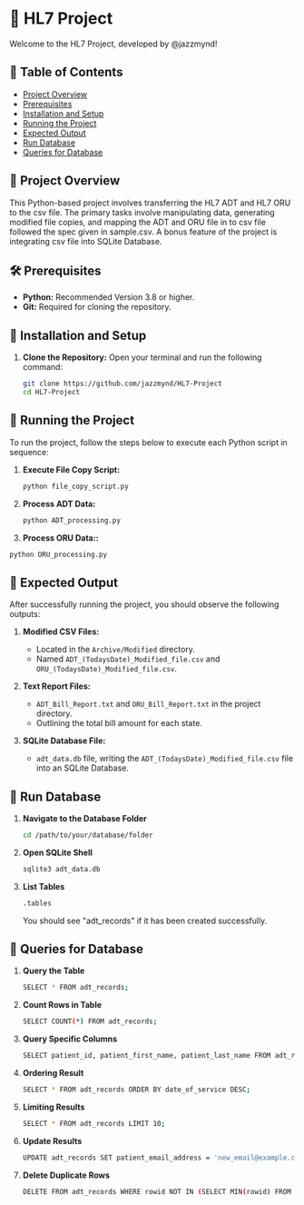 # 🌟 HL7 Project

Welcome to the HL7 Project, developed by @jazzmynd! 

## 📌 Table of Contents

- [Project Overview](#-project-overview)
- [Prerequisites](#-prerequisites)
- [Installation and Setup](#-installation-and-setup)
- [Running the Project](#-running-the-project)
- [Expected Output](#-expected-output)
- [Run Database](#-run-database)
- [Queries for Database](#-queries-for-database)

## 📘 Project Overview

This Python-based project involves transferring the HL7 ADT and HL7 ORU to the csv file. The primary tasks involve manipulating data, generating modified file copies, and mapping the ADT and ORU file in to csv file followed the spec given in sample.csv. A bonus feature of the project is integrating csv file into SQLite Database.

## 🛠 Prerequisites

- **Python:** Recommended Version 3.8 or higher.
- **Git:** Required for cloning the repository.

## 🚀 Installation and Setup

1. **Clone the Repository:**
   Open your terminal and run the following command:
   ```bash
   git clone https://github.com/jazzmynd/HL7-Project
   cd HL7-Project

## 🔧 Running the Project

To run the project, follow the steps below to execute each Python script in sequence:

1. **Execute File Copy Script:**
   ```sh
   python file_copy_script.py

2. **Process ADT Data:**
   ```sh
   python ADT_processing.py

3.  **Process ORU Data::**
   ```sh
   python ORU_processing.py
   ```

## 📁 Expected Output

After successfully running the project, you should observe the following outputs:

1. **Modified CSV Files:**
   - Located in the `Archive/Modified` directory.
   - Named `ADT_(TodaysDate)_Modified_file.csv` and `ORU_(TodaysDate)_Modified_file.csv`.

2. **Text Report Files:**
   - `ADT_Bill_Report.txt` and `ORU_Bill_Report.txt` in the project directory.
   - Outlining the total bill amount for each state.

3. **SQLite Database File:**
   - `adt_data.db` file, writing the `ADT_(TodaysDate)_Modified_file.csv` file into an SQLite Database.


## 🌟 Run Database

1. **Navigate to the Database Folder**
   ```sh
   cd /path/to/your/database/folder
   ```

2. **Open SQLite Shell**
   ```sh
   sqlite3 adt_data.db
   ```

3. **List Tables**
   ```sh
   .tables
   ```
   You should see "adt_records" if it has been created successfully.

## 🌟 Queries for Database

1. **Query the Table**
   ```sh
   SELECT * FROM adt_records;
   ```

2. **Count Rows in Table**
   ```sh
   SELECT COUNT(*) FROM adt_records;
   ```

3. **Query Specific Columns**
   ```sh
   SELECT patient_id, patient_first_name, patient_last_name FROM adt_records;
   ```

4. **Ordering Result**
   ```sh
   SELECT * FROM adt_records ORDER BY date_of_service DESC;
   ```

5. **Limiting Results**
   ```sh
   SELECT * FROM adt_records LIMIT 10;
   ```

6. **Update Results**
   ```sh
   UPDATE adt_records SET patient_email_address = 'new_email@example.com' WHERE patient_id = 'some_patient_id';
   ```

7. **Delete Duplicate Rows**
   ```sh
   DELETE FROM adt_records WHERE rowid NOT IN (SELECT MIN(rowid) FROM adt_records GROUP BY patient_id);
   ```
